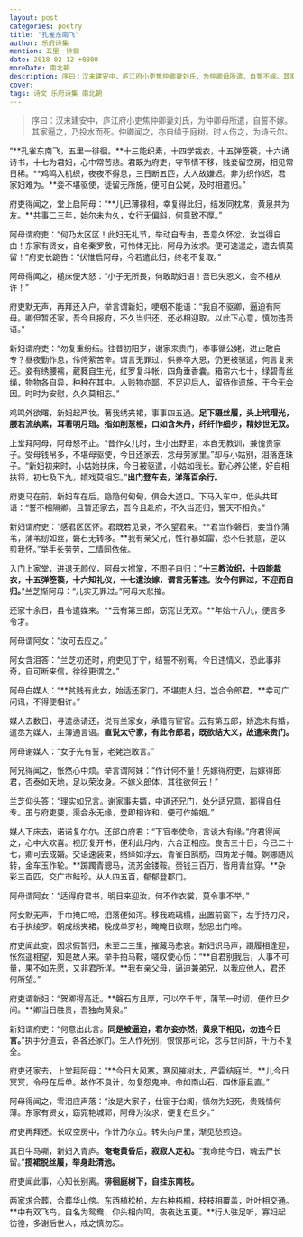 ```yaml
---
layout: post
categories: poetry
title: "孔雀东南飞"
author: 乐府诗集
mention: 五里一徘徊
date: 2018-02-12 +0800
moreDate: 南北朝
description: 序曰：汉末建安中，庐江府小吏焦仲卿妻刘氏，为仲卿母所遣，自誓不嫁。其家逼之，乃投水而死。仲卿闻之，亦自缢于庭树。时人伤之，为诗云尔。
cover: 
tags: 诗文 乐府诗集 南北朝
---
```


> 序曰：汉末建安中，庐江府小吏焦仲卿妻刘氏，为仲卿母所遣，自誓不嫁。其家逼之，乃投水而死。仲卿闻之，亦自缢于庭树。时人伤之，为诗云尔。

“**孔雀东南飞，五里一徘徊。**十三能织素，十四学裁衣，十五弹箜篌，十六诵诗书，十七为君妇，心中常苦悲。君既为府吏，守节情不移，贱妾留空房，相见常日稀。**鸡鸣入机织，夜夜不得息，三日断五匹，大人故嫌迟。非为织作迟，君家妇难为。**妾不堪驱使，徒留无所施，便可白公姥，及时相遣归。”

府吏得闻之，堂上启阿母：“**儿已薄禄相，幸复得此妇，结发同枕席，黄泉共为友。**共事二三年，始尔未为久，女行无偏斜，何意致不厚。”

阿母谓府吏：“何乃太区区！此妇无礼节，举动自专由，吾意久怀忿，汝岂得自由！东家有贤女，自名秦罗敷，可怜体无比，阿母为汝求。便可速遣之，遣去慎莫留！”府吏长跪告：“伏惟启阿母，今若遣此妇，终老不复取。”

阿母得闻之，槌床便大怒：“小子无所畏，何敢助妇语！吾已失恩义，会不相从许！”

府吏默无声，再拜还入户，举言谓新妇，哽咽不能语：“我自不驱卿，逼迫有阿母。卿但暂还家，吾今且报府，不久当归还，还必相迎取。以此下心意，慎勿违吾语。”

新妇谓府吏：“勿复重纷纭。往昔初阳岁，谢家来贵门，奉事循公姥，进止敢自专？昼夜勤作息，伶俜萦苦辛。谓言无罪过，供养卒大恩，仍更被驱遣，何言复来还。妾有绣腰襦，葳蕤自生光，红罗复斗帐，四角垂香囊。箱帘六七十，绿碧青丝绳，物物各自异，种种在其中。人贱物亦鄙，不足迎后人，留待作遗施，于今无会因。时时为安慰，久久莫相忘。”

鸡鸣外欲曙，新妇起严妆。著我绣夹裙，事事四五通。**足下蹑丝履，头上玳瑁光，腰若流纨素，耳著明月珰。指如削葱根，口如含朱丹，纤纤作细步，精妙世无双。**

上堂拜阿母，阿母怒不止。“昔作女儿时，生小出野里，本自无教训，兼愧贵家子。受母钱帛多，不堪母驱使，今日还家去，念母劳家里。”却与小姑别，泪落连珠子。“新妇初来时，小姑始扶床，今日被驱遣，小姑如我长。勤心养公姥，好自相扶将，初七及下九，嬉戏莫相忘。”**出门登车去，涕落百余行。**

府吏马在前，新妇车在后，隐隐何甸甸，俱会大道口。下马入车中，低头共耳语：“誓不相隔卿。且暂还家去，吾今且赴府，不久当还归，誓天不相负。”

新妇谓府吏：“感君区区怀。君既若见录，不久望君来。**君当作磐石，妾当作蒲苇，蒲苇纫如丝，磐石无转移。**我有亲父兄，性行暴如雷，恐不任我意，逆以煎我怀。”举手长劳劳，二情同依依。

入门上家堂，进退无颜仪，阿母大拊掌，不图子自归：“**十三教汝织，十四能裁衣，十五弹箜篌，十六知礼仪，十七遣汝嫁，谓言无誓违。汝今何罪过，不迎而自归。**”兰芝惭阿母：“儿实无罪过。”阿母大悲摧。

还家十余日，县令遣媒来。**云有第三郎，窈窕世无双。**年始十八九，便言多令才。

阿母谓阿女：“汝可去应之。”

阿女含泪答：“兰芝初还时，府吏见丁宁，结誓不别离。今日违情义，恐此事非奇，自可断来信，徐徐更谓之。”

阿母白媒人：“**贫贱有此女，始适还家门，不堪吏人妇，岂合令郎君。**幸可广问讯，不得便相许。”

媒人去数日，寻遣丞请还，说有兰家女，承籍有宦官。云有第五郎，娇逸未有婚，遣丞为媒人，主簿通言语。**直说太守家，有此令郎君，既欲结大义，故遣来贵门。**

阿母谢媒人：“女子先有誓，老姥岂敢言。”

阿兄得闻之，怅然心中烦。举言谓阿妹：“作计何不量！先嫁得府吏，后嫁得郎君，否泰如天地，足以荣汝身。不嫁义郎体，其往欲何云！”

兰芝仰头答：“理实如兄言。谢家事夫婿，中道还兄门，处分适兄意，那得自任专。虽与府吏要，渠会永无缘，登即相许和，便可作婚姻。”

媒人下床去，诺诺复尔尔。还部白府君：“下官奉使命，言谈大有缘。”府君得闻之，心中大欢喜。视历复开书，便利此月内，六合正相应。良吉三十日，今已二十七，卿可去成婚。交语速装束，络绎如浮云。青雀白鹄舫，四角龙子幡。婀娜随风转，金车玉作轮。**踯躅青骢马，流苏金镂鞍。赍钱三百万，皆用青丝穿。**杂彩三百匹，交广市鲑珍。从人四五百，郁郁登郡门。

阿母谓阿女：“适得府君书，明日来迎汝，何不作衣裳，莫令事不举。”

阿女默无声，手巾掩口啼，泪落便如泻。移我琉璃榻，出置前窗下，左手持刀尺，右手执绫罗。朝成绣夹裙，晚成单罗衫，晻晻日欲暝，愁思出门啼。

府吏闻此变，因求假暂归，未至二三里，摧藏马悲哀。新妇识马声，蹑履相逢迎，怅然遥相望，知是故人来。举手拍马鞍，嗟叹使心伤：“**自君别我后，人事不可量，果不如先愿，又非君所详。**我有亲父母，逼迫兼弟兄，以我应他人，君还何所望。”

府吏谓新妇：“贺卿得高迁。**磐石方且厚，可以卒千年，蒲苇一时纫，便作旦夕间。**卿当日胜贵，吾独向黄泉。”

新妇谓府吏：“何意出此言。**同是被逼迫，君尔妾亦然，黄泉下相见，勿违今日言。**”执手分道去，各各还家门。生人作死别，恨恨那可论，念与世间辞，千万不复全。

府吏还家去，上堂拜阿母：“**今日大风寒，寒风摧树木，严霜结庭兰。**儿今日冥冥，令母在后单。故作不良计，勿复怨鬼神。命如南山石，四体康且直。”

阿母得闻之，零泪应声落：“汝是大家子，仕宦于台阁，慎勿为妇死，贵贱情何薄。东家有贤女，窈窕艳城郭，阿母为汝求，便复在旦夕。”

府吏再拜还。长叹空房中，作计乃尔立。转头向户里，渐见愁煎迫。

其日牛马嘶，新妇入青庐。**奄奄黄昏后，寂寂人定初。**“我命绝今日，魂去尸长留。”**揽裙脱丝履，举身赴清池。**

府吏闻此事，心知长别离。**徘徊庭树下，自挂东南枝。**

两家求合葬，合葬华山傍。东西植松柏，左右种梧桐，枝枝相覆盖，叶叶相交通。**中有双飞鸟，自名为鸳鸯，仰头相向鸣，夜夜达五更。**行人驻足听，寡妇起彷徨，多谢后世人，戒之慎勿忘。